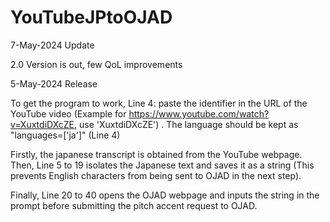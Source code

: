 # YouTubeJPtoOJAD
7-May-2024 Update

2.0 Version is out, few QoL improvements

5-May-2024 Release

To get the program to work, Line 4: paste the identifier in the URL of the YouTube video (Example for https://www.youtube.com/watch?v=XuxtdiDXcZE, use 'XuxtdiDXcZE') .
The language should be kept as "languages=['ja']" (Line 4)

Firstly, the japanese transcript is obtained from the YouTube webpage. Then, Line 5 to 19 isolates the Japanese text and saves it as a string (This prevents English characters from being sent to OJAD in the next step).

Finally, Line 20 to 40 opens the OJAD webpage and inputs the string in the prompt before submitting the pitch accent request to OJAD.
